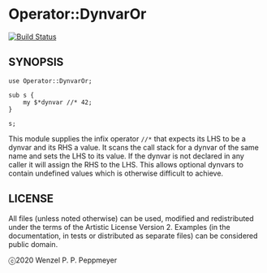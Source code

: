 # Operator::DynvarOr

[![Build Status](https://travis-ci.org/gfldex/raku-operator-dynvaror.svg?branch=master)](https://travis-ci.org/gfldex/raku-operator-dynvaror)

## SYNOPSIS

```
use Operator::DynvarOr;

sub s {
    my $*dynvar //* 42;
}

s;
```

This module supplies the infix operator `//*` that expects its LHS to be a
dynvar and its RHS a value. It scans the call stack for a dynvar of the same
name and sets the LHS to its value. If the dynvar is not declared in any
caller it will assign the RHS to the LHS. This allows optional dynvars to
contain undefined values which is otherwise difficult to achieve.

## LICENSE

All files (unless noted otherwise) can be used, modified and redistributed
under the terms of the Artistic License Version 2. Examples (in the
documentation, in tests or distributed as separate files) can be considered
public domain.

ⓒ2020 Wenzel P. P. Peppmeyer
